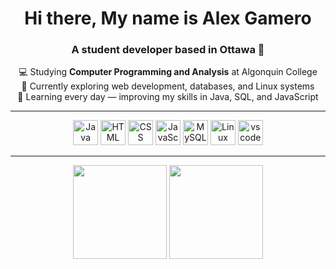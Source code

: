 <h1 align="center">Hi there, My name is Alex Gamero</h1>
<h3 align="center">A student developer based in Ottawa 🍁 </h3>

<p align="center">
  💻 Studying <strong>Computer Programming and Analysis</strong> at Algonquin College<br>
  🚀 Currently exploring web development, databases, and Linux systems<br>
  🌱 Learning every day — improving my skills in Java, SQL, and JavaScript<br>
</p>

---

<p align="center">
  <img src="https://cdn.jsdelivr.net/gh/devicons/devicon/icons/java/java-original.svg" height="40" alt="Java" />
  <img src="https://cdn.jsdelivr.net/gh/devicons/devicon/icons/html5/html5-original.svg" height="40" alt="HTML" />
  <img src="https://cdn.jsdelivr.net/gh/devicons/devicon/icons/css3/css3-original.svg" height="40" alt="CSS" />
  <img src="https://cdn.jsdelivr.net/gh/devicons/devicon/icons/javascript/javascript-original.svg" height="40" alt="JavaScript" />
  <img src="https://cdn.jsdelivr.net/gh/devicons/devicon/icons/mysql/mysql-original.svg" height="40" alt="MySQL/SQL" />
  <img src="https://cdn.jsdelivr.net/gh/devicons/devicon/icons/linux/linux-original.svg" height="40" alt="Linux" />
  <img src="https://cdn.jsdelivr.net/gh/devicons/devicon/icons/vscode/vscode-original.svg" height="40" alt="vscode logo"  />
</p>

---

<p align="center">
  <img src="https://github-readme-stats.vercel.app/api?username=alex-gamero&show_icons=true&theme=tokyonight&cache_seconds=3600" height="150" />
  <img src="https://github-readme-stats.vercel.app/api/top-langs/?username=alex-gamero&layout=compact&theme=tokyonight&cache_seconds=3600" height="150" />
</p>
